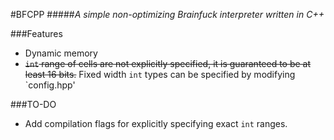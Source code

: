 #BFCPP
#####*A simple non-optimizing Brainfuck interpreter written in C++*

###Features
- Dynamic memory
- ~~`int` range of cells are not explicitly specified, it is guaranteed to be at least
16 bits.~~ Fixed width `int` types can be specified by modifying `config.hpp' 

###TO-DO
- Add compilation flags for explicitly specifying exact `int` ranges.


